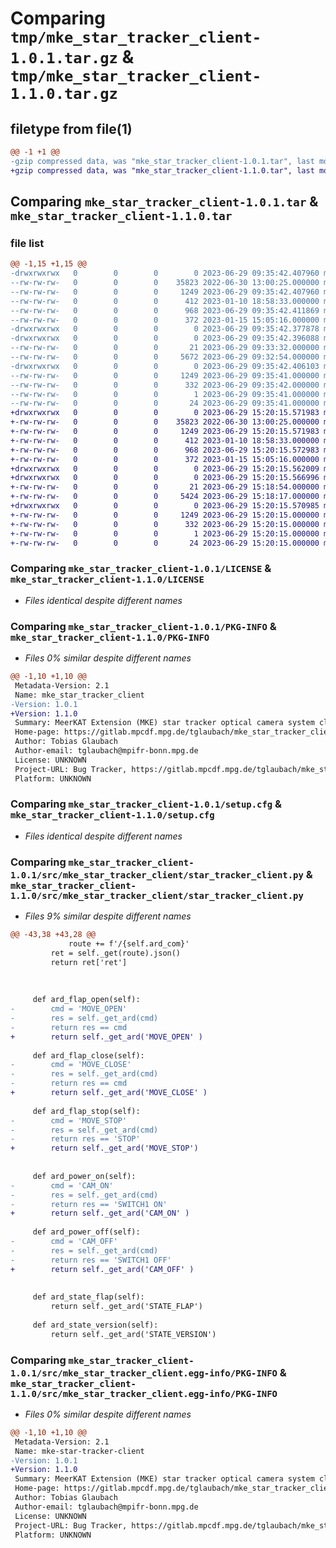 # Comparing `tmp/mke_star_tracker_client-1.0.1.tar.gz` & `tmp/mke_star_tracker_client-1.1.0.tar.gz`

## filetype from file(1)

```diff
@@ -1 +1 @@
-gzip compressed data, was "mke_star_tracker_client-1.0.1.tar", last modified: Thu Jun 29 09:35:42 2023, max compression
+gzip compressed data, was "mke_star_tracker_client-1.1.0.tar", last modified: Thu Jun 29 15:20:15 2023, max compression
```

## Comparing `mke_star_tracker_client-1.0.1.tar` & `mke_star_tracker_client-1.1.0.tar`

### file list

```diff
@@ -1,15 +1,15 @@
-drwxrwxrwx   0        0        0        0 2023-06-29 09:35:42.407960 mke_star_tracker_client-1.0.1/
--rw-rw-rw-   0        0        0    35823 2022-06-30 13:00:25.000000 mke_star_tracker_client-1.0.1/LICENSE
--rw-rw-rw-   0        0        0     1249 2023-06-29 09:35:42.407960 mke_star_tracker_client-1.0.1/PKG-INFO
--rw-rw-rw-   0        0        0      412 2023-01-10 18:58:33.000000 mke_star_tracker_client-1.0.1/README.rst
--rw-rw-rw-   0        0        0      968 2023-06-29 09:35:42.411869 mke_star_tracker_client-1.0.1/setup.cfg
--rw-rw-rw-   0        0        0      372 2023-01-15 15:05:16.000000 mke_star_tracker_client-1.0.1/setup.py
-drwxrwxrwx   0        0        0        0 2023-06-29 09:35:42.377878 mke_star_tracker_client-1.0.1/src/
-drwxrwxrwx   0        0        0        0 2023-06-29 09:35:42.396088 mke_star_tracker_client-1.0.1/src/mke_star_tracker_client/
--rw-rw-rw-   0        0        0       21 2023-06-29 09:33:32.000000 mke_star_tracker_client-1.0.1/src/mke_star_tracker_client/__init__.py
--rw-rw-rw-   0        0        0     5672 2023-06-29 09:32:54.000000 mke_star_tracker_client-1.0.1/src/mke_star_tracker_client/star_tracker_client.py
-drwxrwxrwx   0        0        0        0 2023-06-29 09:35:42.406103 mke_star_tracker_client-1.0.1/src/mke_star_tracker_client.egg-info/
--rw-rw-rw-   0        0        0     1249 2023-06-29 09:35:41.000000 mke_star_tracker_client-1.0.1/src/mke_star_tracker_client.egg-info/PKG-INFO
--rw-rw-rw-   0        0        0      332 2023-06-29 09:35:42.000000 mke_star_tracker_client-1.0.1/src/mke_star_tracker_client.egg-info/SOURCES.txt
--rw-rw-rw-   0        0        0        1 2023-06-29 09:35:41.000000 mke_star_tracker_client-1.0.1/src/mke_star_tracker_client.egg-info/dependency_links.txt
--rw-rw-rw-   0        0        0       24 2023-06-29 09:35:41.000000 mke_star_tracker_client-1.0.1/src/mke_star_tracker_client.egg-info/top_level.txt
+drwxrwxrwx   0        0        0        0 2023-06-29 15:20:15.571983 mke_star_tracker_client-1.1.0/
+-rw-rw-rw-   0        0        0    35823 2022-06-30 13:00:25.000000 mke_star_tracker_client-1.1.0/LICENSE
+-rw-rw-rw-   0        0        0     1249 2023-06-29 15:20:15.571983 mke_star_tracker_client-1.1.0/PKG-INFO
+-rw-rw-rw-   0        0        0      412 2023-01-10 18:58:33.000000 mke_star_tracker_client-1.1.0/README.rst
+-rw-rw-rw-   0        0        0      968 2023-06-29 15:20:15.572983 mke_star_tracker_client-1.1.0/setup.cfg
+-rw-rw-rw-   0        0        0      372 2023-01-15 15:05:16.000000 mke_star_tracker_client-1.1.0/setup.py
+drwxrwxrwx   0        0        0        0 2023-06-29 15:20:15.562009 mke_star_tracker_client-1.1.0/src/
+drwxrwxrwx   0        0        0        0 2023-06-29 15:20:15.566996 mke_star_tracker_client-1.1.0/src/mke_star_tracker_client/
+-rw-rw-rw-   0        0        0       21 2023-06-29 15:18:54.000000 mke_star_tracker_client-1.1.0/src/mke_star_tracker_client/__init__.py
+-rw-rw-rw-   0        0        0     5424 2023-06-29 15:18:17.000000 mke_star_tracker_client-1.1.0/src/mke_star_tracker_client/star_tracker_client.py
+drwxrwxrwx   0        0        0        0 2023-06-29 15:20:15.570985 mke_star_tracker_client-1.1.0/src/mke_star_tracker_client.egg-info/
+-rw-rw-rw-   0        0        0     1249 2023-06-29 15:20:15.000000 mke_star_tracker_client-1.1.0/src/mke_star_tracker_client.egg-info/PKG-INFO
+-rw-rw-rw-   0        0        0      332 2023-06-29 15:20:15.000000 mke_star_tracker_client-1.1.0/src/mke_star_tracker_client.egg-info/SOURCES.txt
+-rw-rw-rw-   0        0        0        1 2023-06-29 15:20:15.000000 mke_star_tracker_client-1.1.0/src/mke_star_tracker_client.egg-info/dependency_links.txt
+-rw-rw-rw-   0        0        0       24 2023-06-29 15:20:15.000000 mke_star_tracker_client-1.1.0/src/mke_star_tracker_client.egg-info/top_level.txt
```

### Comparing `mke_star_tracker_client-1.0.1/LICENSE` & `mke_star_tracker_client-1.1.0/LICENSE`

 * *Files identical despite different names*

### Comparing `mke_star_tracker_client-1.0.1/PKG-INFO` & `mke_star_tracker_client-1.1.0/PKG-INFO`

 * *Files 0% similar despite different names*

```diff
@@ -1,10 +1,10 @@
 Metadata-Version: 2.1
 Name: mke_star_tracker_client
-Version: 1.0.1
+Version: 1.1.0
 Summary: MeerKAT Extension (MKE) star tracker optical camera system client
 Home-page: https://gitlab.mpcdf.mpg.de/tglaubach/mke_star_tracker_client
 Author: Tobias Glaubach
 Author-email: tglaubach@mpifr-bonn.mpg.de
 License: UNKNOWN
 Project-URL: Bug Tracker, https://gitlab.mpcdf.mpg.de/tglaubach/mke_star_tracker_client/issues
 Platform: UNKNOWN
```

### Comparing `mke_star_tracker_client-1.0.1/setup.cfg` & `mke_star_tracker_client-1.1.0/setup.cfg`

 * *Files identical despite different names*

### Comparing `mke_star_tracker_client-1.0.1/src/mke_star_tracker_client/star_tracker_client.py` & `mke_star_tracker_client-1.1.0/src/mke_star_tracker_client/star_tracker_client.py`

 * *Files 9% similar despite different names*

```diff
@@ -43,38 +43,28 @@
             route += f'/{self.ard_com}'
         ret = self._get(route).json()
         return ret['ret']
 
 
 
     def ard_flap_open(self):
-        cmd = 'MOVE_OPEN' 
-        res = self._get_ard(cmd)
-        return res == cmd
+        return self._get_ard('MOVE_OPEN' )
 
     def ard_flap_close(self):
-        cmd = 'MOVE_CLOSE' 
-        res = self._get_ard(cmd)
-        return res == cmd
+        return self._get_ard('MOVE_CLOSE' )
 
     def ard_flap_stop(self):
-        cmd = 'MOVE_STOP' 
-        res = self._get_ard(cmd)
-        return res == 'STOP'
+        return self._get_ard('MOVE_STOP')
 
 
     def ard_power_on(self):
-        cmd = 'CAM_ON' 
-        res = self._get_ard(cmd)
-        return res == 'SWITCH1 ON'
+        return self._get_ard('CAM_ON' )
 
     def ard_power_off(self):
-        cmd = 'CAM_OFF' 
-        res = self._get_ard(cmd)
-        return res == 'SWITCH1 OFF'
+        return self._get_ard('CAM_OFF' )
 
 
     def ard_state_flap(self):
         return self._get_ard('STATE_FLAP')
 
     def ard_state_version(self):
         return self._get_ard('STATE_VERSION')
```

### Comparing `mke_star_tracker_client-1.0.1/src/mke_star_tracker_client.egg-info/PKG-INFO` & `mke_star_tracker_client-1.1.0/src/mke_star_tracker_client.egg-info/PKG-INFO`

 * *Files 0% similar despite different names*

```diff
@@ -1,10 +1,10 @@
 Metadata-Version: 2.1
 Name: mke-star-tracker-client
-Version: 1.0.1
+Version: 1.1.0
 Summary: MeerKAT Extension (MKE) star tracker optical camera system client
 Home-page: https://gitlab.mpcdf.mpg.de/tglaubach/mke_star_tracker_client
 Author: Tobias Glaubach
 Author-email: tglaubach@mpifr-bonn.mpg.de
 License: UNKNOWN
 Project-URL: Bug Tracker, https://gitlab.mpcdf.mpg.de/tglaubach/mke_star_tracker_client/issues
 Platform: UNKNOWN
```

